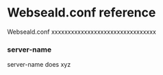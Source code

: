 # Webseald.conf reference

Webseald.conf xxxxxxxxxxxxxxxxxxxxxxxxxxxxxxxx


### server-name
server-name does xyz
